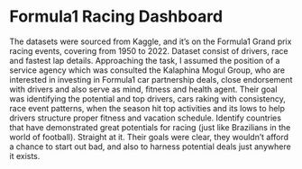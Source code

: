 # Formula1 Racing Dashboard
The datasets were sourced from Kaggle, and it’s on the Formula1 Grand prix racing events, covering from 1950 to 2022. Dataset consist of drivers, race and fastest lap details. 
Approaching the task, I assumed the position of a service agency which was consulted the Kalaphina Mogul Group, who are interested in investing in Formula1 car partnership deals, close endorsement with drivers and also serve as mind, fitness and health agent. Their goal was identifying the potential and top drivers, cars raking with consistency, race event patterns, when the season hit top activities and its lows to help drivers structure proper fitness and vacation schedule. Identify countries that have demonstrated great potentials for racing (just like Brazilians in the world of football).
Straight at it. Their goals were clear, they wouldn’t afford a chance to start out bad, and also to harness potential deals just anywhere it exists.


